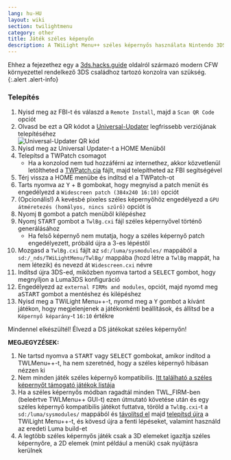 ```yaml
---
lang: hu-HU
layout: wiki
section: twilightmenu
category: other
title: Játék széles képenyőn
description: A TWiLight Menu++ széles képernyős használata Nintendo 3DS-en
---
```


Ehhez a fejezethez egy a [3ds.hacks.guide](https://3ds.hacks.guide) oldalról származó modern CFW környezettel rendelkező 3DS családhoz tartozó konzolra van szükség.
{:.alert .alert-info}

### Telepítés
1. Nyisd meg az FBI-t és válaszd a `Remote Install`, majd a `Scan QR Code` opciót
1. Olvasd be ezt a QR kódot a [Universal-Updater](https://github.com/Universal-Team/Universal-Updater) legfrissebb verziójának telepítéséhez<br> ![Universal-Updater QR kód](https://db.universal-team.net/assets/images/qr/universal-updater-cia.png)
1. Nyisd meg az Universal Updater-t a HOME Menüből
1. Telepítsd a TWPatch csomagot
   - Ha a konzolod nem tud hozzáférni az internethez, akkor közvetlenül letöltheted a [TWPatch.cia](https://gbatemp.net/download/twpatch.37400/version/38832/download?file=302085) fájlt, majd telepítheted az FBI segítségével
1. Térj vissza a HOME menübe és indítsd el a TWPatch-ot
1. Tarts nyomva az <kbd class="face">Y</kbd> + <kbd class="face">B</kbd> gombokat, hogy megnyisd a patch menüt és engedélyezd a `Widescreen patch (384x240 16:10)` opciót
1. (Opcionális!) A kevésbé pixeles széles képernyőhöz engedélyezd a `GPU átméretezés (homályos, nincs szűrő)` opciót is
1. Nyomj <kbd class="face">B</kbd> gombot a patch menüből kilépéshez
1. Nyomj <kbd>START</kbd> gombot a `TwlBg.cxi` fájl széles képernyővel történő generálásához
   - Ha felső képernyő nem mutatja, hogy a széles képernyő patch engedélyezett, próbáld újra a 3-es lépéstől
1. Mozgasd a `TwlBg.cxi` fájlt az `sd:/luma/sysmodules/` mappából a `sd:/_nds/TWiLightMenu/TwlBg/` mappába (hozd létre a `TwlBg` mappát, ha nem létezik) és nevezd át `Widescreen.cxi` névre
1. Indítsd újra 3DS-ed, miközben nyomva tartod a <kbd>SELECT</kbd> gombot, hogy megnyíljon a Luma3DS konfiguráció
1. Engedélyezd az `external FIRMs and modules`, opciót, majd nyomd meg a<kbd>START</kbd> gombot a mentéshez és kilépéshez
1. Nyisd meg a TWiLight Menu++-t, nyomd meg a <kbd class="face">Y</kbd> gombot a kívánt játékon, hogy megjelenjenek a játékonkénti beállítások, és állítsd be a `Képernyő képarány`-t `16:10` értékre

Mindennel elkészültél! Élvezd a DS játékokat széles képernyőn!

**MEGJEGYZÉSEK:**
1. Ne tartsd nyomva a <kbd>START</kbd> vagy <kbd>SELECT</kbd> gombokat, amikor indítod a TWLMenu++-t, ha nem szeretnéd, hogy a széles képernyő hibásan nézzen ki
1. Nem minden játék széles képernyő kompatibilis. [Itt található a széles képernyőt támogató játékok listája](https://github.com/DS-Homebrew/TWiLightMenu/blob/master/7zfile/3DS%20-%20CFW%20users/Games%20supported%20with%20widescreen.txt)
1. Ha a széles képernyős módban ragadtál minden TWL_FIRM-ben (beleértve TWLMenu++ GUI-t) ezen útmutató követése után és egy széles képernyő kompatibilis játékot futtatva, töröld a `TwlBg.cxi`-t a `sd:/luma/sysmodules/` mappából és [távolítsd el](https://wiki.ds-homebrew.com/twilightmenu/uninstalling-3ds) majd [telepítsd újra](https://wiki.ds-homebrew.com/twilightmenu/installing-3ds) a TWiLight Menu++-t, és kövesd újra a fenti lépéseket, valamint használd az eredeti Luma build-et
1. A legtöbb széles képernyős játék csak a 3D elemeket igazítja széles képernyőre, a 2D elemek (mint például a menük) csak nyújtásra kerülnek
